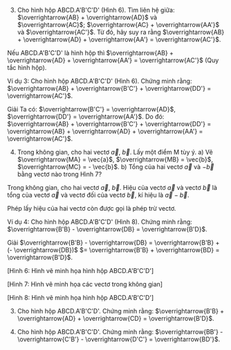 3. Cho hình hộp ABCD.A'B'C'D' (Hình 6).
Tìm liên hệ giữa: $\overrightarrow{AB} + \overrightarrow{AD}$ và $\overrightarrow{AC}$; $\overrightarrow{AC} + \overrightarrow{AA'}$ và $\overrightarrow{AC'}$.
Từ đó, hãy suy ra rằng
$\overrightarrow{AB} + \overrightarrow{AD} + \overrightarrow{AA'} = \overrightarrow{AC'}$.

Nếu ABCD.A'B'C'D' là hình hộp thì
$\overrightarrow{AB} + \overrightarrow{AD} + \overrightarrow{AA'} = \overrightarrow{AC'}$ (Quy tắc hình hộp).

Ví dụ 3: Cho hình hộp ABCD.A'B'C'D' (Hình 6).
Chứng minh rằng:
$\overrightarrow{AB} + \overrightarrow{B'C'} + \overrightarrow{DD'} = \overrightarrow{AC'}$.

Giải
Ta có: $\overrightarrow{B'C'} = \overrightarrow{AD}$, $\overrightarrow{DD'} = \overrightarrow{AA'}$.
Do đó: $\overrightarrow{AB} + \overrightarrow{B'C'} + \overrightarrow{DD'} = \overrightarrow{AB} + \overrightarrow{AD} + \overrightarrow{AA'} = \overrightarrow{AC'}$.

4. Trong không gian, cho hai vectơ $\vec{a}$, $\vec{b}$.
Lấy một điểm M tùy ý.
a) Vẽ $\overrightarrow{MA} = \vec{a}$, $\overrightarrow{MB} = \vec{b}$, $\overrightarrow{MC} = - \vec{b}$.
b) Tổng của hai vectơ $\vec{a}$ và $- \vec{b}$ bằng vectơ nào trong Hình 7?

Trong không gian, cho hai vectơ $\vec{a}$, $\vec{b}$. Hiệu của vectơ $\vec{a}$ và vectơ $\vec{b}$ là tổng của vectơ $\vec{a}$ và vectơ đối của vectơ $\vec{b}$, kí hiệu là $\vec{a} - \vec{b}$.

Phép lấy hiệu của hai vectơ còn được gọi là phép trừ vectơ.

Ví dụ 4: Cho hình hộp ABCD.A'B'C'D' (Hình 8).
Chứng minh rằng: $\overrightarrow{B'B} - \overrightarrow{DB} = \overrightarrow{B'D}$.

Giải
$\overrightarrow{B'B} - \overrightarrow{DB} = \overrightarrow{B'B} + (- \overrightarrow{DB})$
$= \overrightarrow{B'B} + \overrightarrow{BD} = \overrightarrow{B'D}$.

[Hình 6: Hình vẽ minh họa hình hộp ABCD.A'B'C'D']

[Hình 7: Hình vẽ minh họa các vectơ trong không gian]

[Hình 8: Hình vẽ minh họa hình hộp ABCD.A'B'C'D']

3. Cho hình hộp ABCD.A'B'C'D'. Chứng minh rằng:
$\overrightarrow{B'B} + \overrightarrow{AD} + \overrightarrow{CD} = \overrightarrow{B'D}$.

4. Cho hình hộp ABCD.A'B'C'D'.
Chứng minh rằng:
$\overrightarrow{BB'} - \overrightarrow{C'B'} - \overrightarrow{D'C'} = \overrightarrow{BD'}$.